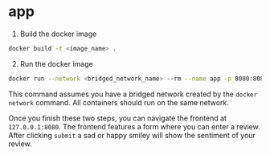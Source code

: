 # app

1. Build the docker image

```bash
docker build -t <image_name> .
```

2. Run the docker image

```bash
docker run --network <bridged_network_name> --rm --name app -p 8080:8081 <image_name>
```
This command assumes you have a bridged network created by the `docker network` command. All containers should run on the same network.

Once you finish these two steps, you can navigate the frontend at `127.0.0.1:8080`. The frontend features a form where you can enter a review. 
After clicking `submit` a sad or happy smiley will show the sentiment of your review.
